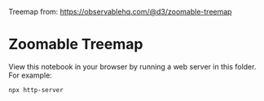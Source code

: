 Treemap from: https://observablehq.com/@d3/zoomable-treemap
# Zoomable Treemap



View this notebook in your browser by running a web server in this folder. For
example:

~~~sh
npx http-server
~~~

